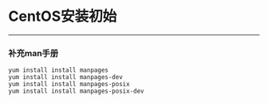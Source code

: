 # CentOS安装初始

---

### 补充man手册

```shell
yum install install manpages
yum install install manpages-dev
yum install install manpages-posix
yum install install manpages-posix-dev
```